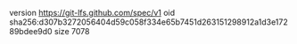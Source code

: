 version https://git-lfs.github.com/spec/v1
oid sha256:d307b3272056404d59c058f334e65b7451d263151298912a1d3e17289bdee9d0
size 7078
